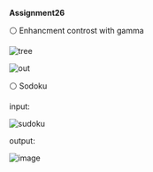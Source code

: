 **Assignment26**

⚪ Enhancment controst with gamma

![tree](https://user-images.githubusercontent.com/76538787/160893472-b0d767ba-1d41-4b49-abef-f363cff16069.jpg)

![out](https://user-images.githubusercontent.com/76538787/160893517-add13631-71a6-4712-a619-43d8bb8f4f1f.jpg)


⚪ Sodoku

input:

![sudoku](https://user-images.githubusercontent.com/76538787/160894198-4e7aaaae-290c-4676-8d72-ca7ace755d64.jpg)

output:

![image](https://user-images.githubusercontent.com/76538787/160894315-d2aa5977-caca-407c-b44c-06566451319c.png)


